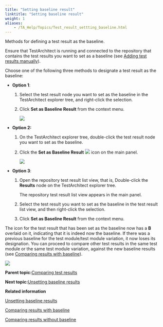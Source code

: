 ```yaml
--- 
title: "Setting baseline result"
linktitle: "Setting baseline result"
weight: 1
aliases: 
    - /TA_Help/Topics/Test_result_settting_baseline.html
---
```


Methods for defining a test result as the baseline.

Ensure that TestArchitect is running and connected to the repository that contains the test results you want to set as a baseline \(see [Adding test results manually](/TA_Help/Topics/Test_result_viewing_storing.html)\).

Choose one of the following three methods to designate a test result as the baseline:

-   **Option 1**:

    1.  Select the test result node you want to set as the baseline in the TestArchitect explorer tree, and right-click the selection.

    2.  Click **Set as Baseline Result** from the context menu.

        ![](/images//Images/ug_resultbaseline2.png)

-   **Option 2:**

    1.  On the TestArchitect explorer tree, double-click the test result node you want to set as the baseline.

    2.  Click the **Set as Baseline Result** ![](/images//Images/baseline_set_btn.png) icon on the main panel.

        ![](/images//Images/ug_resultbaseline4.png)

-   **Option 3**:

    1.  Open the repository test result list view, that is, Double-click the **Results** node on the TestArchitect explorer tree.

        The repository test result list view appears in the main panel.

    2.  Select the test result you want to set as the baseline in the test result list view, and then right-click the selection.

    3.  Click **Set as Baseline Result** from the context menu.


The icon for the test result that has been set as the baseline now has a **B** overlaid on it, indicating that it is indeed now the baseline. If there was a previous baseline for the test module/test module variation, it now loses its designation. You can proceed to compare other test results in the same test module or the same test module variation, against the new baseline results \(see [Comparing results with baseline](/TA_Help/Topics/Test_result_compare_to_baseline_results.html)\).

![](/images//Images/baseline_result.png)

**Parent topic:**[Comparing test results](/TA_Help/Topics/Test_result_baselining.html)

**Next topic:**[Unsetting baseline results](/TA_Help/Topics/Test_result_unsettting_baseline.html)

**Related information**  


[Unsetting baseline results](/TA_Help/Topics/Test_result_unsettting_baseline.html)

[Comparing results with baseline](/TA_Help/Topics/Test_result_compare_to_baseline_results.html)

[Comparing results without baseline](/TA_Help/Topics/Test_result_compare_results.html)

